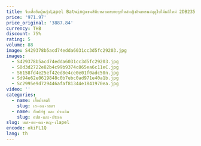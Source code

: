 ```yaml
---
title: จีบเสื้อยืดผู้หญิงLapel Batwingแขนสีทึบหลวมสบายๆสไตล์หญิงอินเทรนด์ฤดูใบไม้ผลิใหม่ 2DB2353
price: '971.97'
price_original: '3887.84'
currency: THB
discount: 75%
rating: 5
volume: 88
image: S429378b5acd74edda6031cc3d5fc29203.jpg
images:
  - S429378b5acd74edda6031cc3d5fc29203.jpg
  - S0d3d2722e82b4c99b9374c865ea6c11eC.jpg
  - S6158fd4e25ef42ed8e4ce0e01f0adc50n.jpg
  - Sd94e62e0619848c0b7ebc0ad971e40a1b.jpg
  - Sc2995e9d729446afaf81344e1841970ea.jpg
video: ''
categories:
  - name: เสื้อผ้าสตรี
    slug: เส-อผ-าสตร
  - name: ท็อปส์ซู และ ประเดิม
    slug: อปส-และ-ประเด
slug: บเส-อย-ดผ-หญ-งlapel
encode: okiFL1Q
lang: th
---
```

  